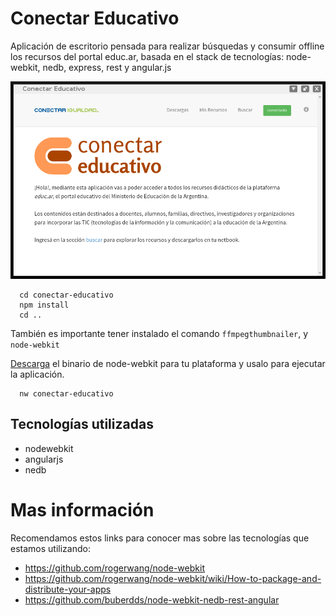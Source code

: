 Conectar Educativo
==================

Aplicación de escritorio pensada para realizar búsquedas y consumir offline
los recursos del portal educ.ar, basada en el stack de
tecnologías: node-webkit, nedb, express, rest y angular.js


![](preview/app.png)

```
  cd conectar-educativo
  npm install
  cd ..
```

También es importante tener instalado el comando `ffmpegthumbnailer`, y
`node-webkit`

<a href="https://github.com/rogerwang/node-webkit#downloads" target="_blank">Descarga</a> el binario de node-webkit para tu plataforma y usalo para ejecutar la aplicación.

```
  nw conectar-educativo
```

## Tecnologías utilizadas

* nodewebkit
* angularjs
* nedb

# Mas información

Recomendamos estos links para conocer mas sobre las tecnologías que
estamos utilizando:

- https://github.com/rogerwang/node-webkit
- https://github.com/rogerwang/node-webkit/wiki/How-to-package-and-distribute-your-apps
- https://github.com/buberdds/node-webkit-nedb-rest-angular
